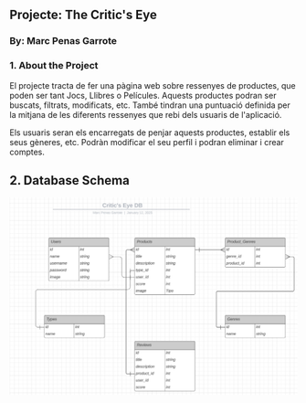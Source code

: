 ## Projecte: The Critic's Eye

### By: Marc Penas Garrote

### 1. About the Project

El projecte tracta de fer una pàgina web sobre ressenyes de productes, que poden ser tant Jocs, Llibres o Películes.
Aquests productes podran ser buscats, filtrats, modificats, etc. També tindran una puntuació definida per la mitjana de les diferents ressenyes que rebi dels usuaris de l'aplicació.

Els usuaris seran els encarregats de penjar aquests productes, establir els seus gèneres, etc. Podràn modificar el seu perfil i podran eliminar i crear comptes.

## 2. Database Schema

![Database Schema](public/schema.png)
